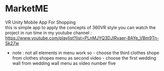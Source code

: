 # MarketME
VR Unity Mobile App For Shopping  
this is simple app to apply the concepts of 360VR style
you can watch the project in run time in my youtube channel :
https://www.youtube.com/playlist?list=PLnMJYQ3DJlRvaer-8AYe_VBm9Tn-Sk27w
- note : not all elements in menu work so 
         - choose the third clothes shope from clothes shopes menu as second video 
         - choose the first wedding wall from wedding wall menu as video number five
         
